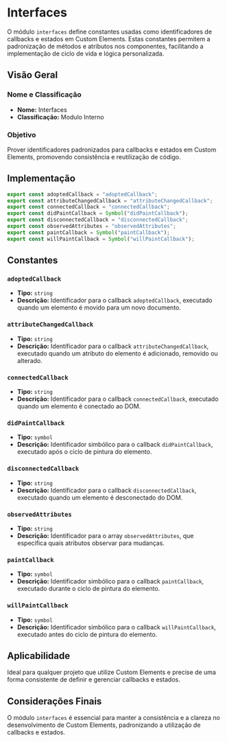 # Interfaces

O módulo `interfaces` define constantes usadas como identificadores de callbacks e estados em Custom Elements. Estas constantes permitem a padronização de métodos e atributos nos componentes, facilitando a implementação de ciclo de vida e lógica personalizada.

## Visão Geral

### Nome e Classificação

- **Nome:** Interfaces
- **Classificação:** Modulo Interno

### Objetivo

Prover identificadores padronizados para callbacks e estados em Custom Elements, promovendo consistência e reutilização de código.

## Implementação

```javascript
export const adoptedCallback = "adoptedCallback";
export const attributeChangedCallback = "attributeChangedCallback";
export const connectedCallback = "connectedCallback";
export const didPaintCallback = Symbol("didPaintCallback");
export const disconnectedCallback = "disconnectedCallback";
export const observedAttributes = "observedAttributes";
export const paintCallback = Symbol("paintCallback");
export const willPaintCallback = Symbol("willPaintCallback");
```

## Constantes

### `adoptedCallback`

- **Tipo:** `string`
- **Descrição:** Identificador para o callback `adoptedCallback`, executado quando um elemento é movido para um novo documento.

### `attributeChangedCallback`

- **Tipo:** `string`
- **Descrição:** Identificador para o callback `attributeChangedCallback`, executado quando um atributo do elemento é adicionado, removido ou alterado.

### `connectedCallback`

- **Tipo:** `string`
- **Descrição:** Identificador para o callback `connectedCallback`, executado quando um elemento é conectado ao DOM.

### `didPaintCallback`

- **Tipo:** `symbol`
- **Descrição:** Identificador simbólico para o callback `didPaintCallback`, executado após o ciclo de pintura do elemento.

### `disconnectedCallback`

- **Tipo:** `string`
- **Descrição:** Identificador para o callback `disconnectedCallback`, executado quando um elemento é desconectado do DOM.

### `observedAttributes`

- **Tipo:** `string`
- **Descrição:** Identificador para o array `observedAttributes`, que especifica quais atributos observar para mudanças.

### `paintCallback`

- **Tipo:** `symbol`
- **Descrição:** Identificador simbólico para o callback `paintCallback`, executado durante o ciclo de pintura do elemento.

### `willPaintCallback`

- **Tipo:** `symbol`
- **Descrição:** Identificador simbólico para o callback `willPaintCallback`, executado antes do ciclo de pintura do elemento.

## Aplicabilidade

Ideal para qualquer projeto que utilize Custom Elements e precise de uma forma consistente de definir e gerenciar callbacks e estados.

## Considerações Finais

O módulo `interfaces` é essencial para manter a consistência e a clareza no desenvolvimento de Custom Elements, padronizando a utilização de callbacks e estados.
